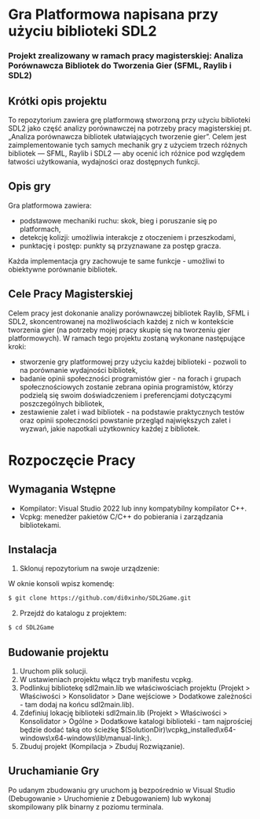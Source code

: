 # Gra Platformowa napisana przy użyciu biblioteki SDL2

### Projekt zrealizowany w ramach pracy magisterskiej: Analiza Porównawcza Bibliotek do Tworzenia Gier (SFML, Raylib i SDL2)

## Krótki opis projektu

To repozytorium zawiera grę platformową stworzoną przy użyciu biblioteki SDL2 jako część analizy porównawczej na potrzeby pracy magisterskiej pt. „Analiza porównawcza bibliotek ułatwiających tworzenie gier”. Celem jest zaimplementowanie tych samych mechanik gry z użyciem trzech różnych bibliotek — SFML, Raylib i SDL2 — aby ocenić ich różnice pod względem łatwości użytkowania, wydajności oraz dostępnych funkcji.

## Opis gry

Gra platformowa zawiera:

- podstawowe mechaniki ruchu: skok, bieg i poruszanie się po platformach,
- detekcję kolizji: umożliwia interakcje z otoczeniem i przeszkodami,
- punktację i postęp: punkty są przyznawane za postęp gracza.

Każda implementacja gry zachowuje te same funkcje - umożliwi to obiektywne porównanie bibliotek.

## Cele Pracy Magisterskiej

Celem pracy jest dokonanie analizy porównawczej bibliotek Raylib, SFML i SDL2, skoncentrowanej na możliwościach każdej z nich w kontekście tworzenia gier (na potrzeby mojej pracy skupię się na tworzeniu gier platformowych). W ramach tego projektu zostaną wykonane następujące kroki:

- stworzenie gry platformowej przy użyciu każdej biblioteki - pozwoli to na porównanie wydajności bibliotek,
- badanie opinii społeczności programistów gier - na forach i grupach społecznościowych zostanie zebrana opinia programistów, którzy podzielą się swoim doświadczeniem i preferencjami dotyczącymi poszczególnych bibliotek,
- zestawienie zalet i wad bibliotek - na podstawie praktycznych testów oraz opinii społeczności powstanie przegląd największych zalet i wyzwań, jakie napotkali użytkownicy każdej z bibliotek.

# Rozpoczęcie Pracy

## Wymagania Wstępne

- Kompilator: Visual Studio 2022 lub inny kompatybilny kompilator C++.
- Vcpkg: menedżer pakietów C/C++ do pobierania i zarządzania bibliotekami.

## Instalacja

1. Sklonuj repozytorium na swoje urządzenie:

W oknie konsoli wpisz komendę:

```bash
$ git clone https://github.com/di0xinho/SDL2Game.git
```

2. Przejdź do katalogu z projektem:

```bash
$ cd SDL2Game
```

## Budowanie projektu

1. Uruchom plik solucji.
2. W ustawieniach projektu włącz tryb manifestu vcpkg.
3. Podlinkuj bibliotekę sdl2main.lib we właściwościach projektu (Projekt > Właściwości > Konsolidator > Dane wejściowe > Dodatkowe zależności - tam dodaj na końcu sdl2main.lib).
4. Zdefiniuj lokację biblioteki sdl2main.lib (Projekt > Właściwości > Konsolidator > Ogólne > Dodatkowe katalogi biblioteki - tam najprościej będzie dodać taką oto ścieżkę $(SolutionDir)\vcpkg_installed\x64-windows\x64-windows\lib\manual-link;).
5. Zbuduj projekt (Kompilacja > Zbuduj Rozwiązanie).

## Uruchamianie Gry

Po udanym zbudowaniu gry uruchom ją bezpośrednio w Visual Studio (Debugowanie > Uruchomienie z Debugowaniem) lub wykonaj skompilowany plik binarny z poziomu terminala.

